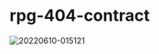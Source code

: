 # rpg-404-contract

![20220610-015121](https://user-images.githubusercontent.com/4829591/172914984-98179e80-9629-4712-aed6-41c6e3fe8635.png)
